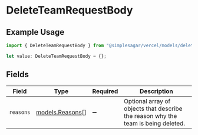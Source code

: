 # DeleteTeamRequestBody

## Example Usage

```typescript
import { DeleteTeamRequestBody } from "@simplesagar/vercel/models/deleteteamop.js";

let value: DeleteTeamRequestBody = {};
```

## Fields

| Field                                                                             | Type                                                                              | Required                                                                          | Description                                                                       |
| --------------------------------------------------------------------------------- | --------------------------------------------------------------------------------- | --------------------------------------------------------------------------------- | --------------------------------------------------------------------------------- |
| `reasons`                                                                         | [models.Reasons](../models/reasons.md)[]                                          | :heavy_minus_sign:                                                                | Optional array of objects that describe the reason why the team is being deleted. |